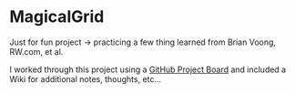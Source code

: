 # MagicalGrid
Just for fun project -> practicing a few thing learned from Brian Voong, RW.com,  et al.

I worked through this project using a [GitHub Project Board](https://github.com/endodoug/MagicalGrid/projects/1 "Magical Grid") and included a Wiki for additional notes, thoughts, etc...
